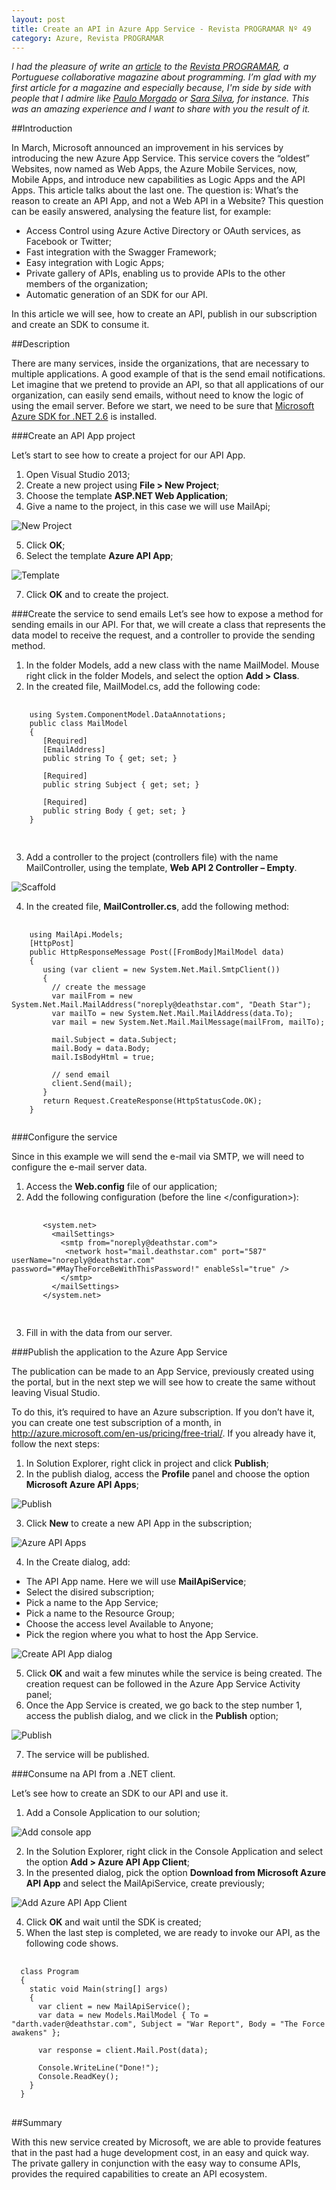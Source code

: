 ```yaml
---
layout: post
title: Create an API in Azure App Service - Revista PROGRAMAR Nº 49
category: Azure, Revista PROGRAMAR
---
```



*I had the pleasure of write an [article](http://www.revista-programar.info/artigos/criar-uma-api-no-azure-app-sevice/) to the [Revista PROGRAMAR](http://www.revista-programar.info/anuncios/revista-programar-no-49-junho-2015/), a Portuguese collaborative magazine about programming. I’m glad with my first article for a magazine and especially because, I'm side by side with people that I admire like [Paulo Morgado](https://twitter.com/PauloMorgado) or [Sara Silva](https://twitter.com/saramgsilva), for instance. This was an amazing experience and I want to share with you the result of it.*


##Introduction

In March, Microsoft announced an improvement in his services by introducing the new Azure App Service. This service covers the “oldest” Websites, now named as Web Apps, the Azure Mobile Services, now, Mobile Apps, and introduce new capabilities as Logic Apps and the API Apps. This article talks about the last one.
The question is: What’s the reason to create an API App, and not a Web API in a Website? This question can be easily answered, analysing the feature list, for example:

 - Access Control using Azure Active Directory or OAuth services, as Facebook or Twitter;
 - Fast integration with the Swagger Framework;
 - Easy integration with Logic Apps;
 - Private gallery of APIs, enabling us to provide APIs to the other members of the organization;
 - Automatic generation of an SDK for our API.

In this article we will see, how to create an API, publish in our subscription and create an SDK to consume it.


<!--excerpt-->

##Description

There are many services, inside the organizations, that are necessary to multiple applications. A good example of that is the send email notifications.
Let imagine that we pretend to provide an API, so that all applications of our organization, can easily send emails, without need to know the logic of using the email server.
Before we start, we need to be sure that [Microsoft Azure SDK for .NET 2.6](http://go.microsoft.com/fwlink/?linkid=324322&clcid=0x409) is installed.

###Create an API App project

Let’s start to see how to create a project for our API App.

 1.	Open Visual Studio 2013;
 2.	Create a new project using **File > New Project**;
 3.	Choose the template **ASP.NET Web Application**;
 4.	Give a name to the project, in this case we will use MailApi;
 
 ![New Project](/images/create-an-api-in-azure-app-service-revista-programar-n49-1.png)
 
 5.	Click **OK**;
 6.	Select the template **Azure API App**;
 
 ![Template](/images/create-an-api-in-azure-app-service-revista-programar-n49-2.png)
 
 7.	Click **OK** and to create the project.


###Create the service to send emails
Let’s see how to expose a method for sending emails in our API. For that, we will create a class that represents the data model to receive the request, and a controller to provide the sending method. 

 1.	In the folder Models, add a new class with the name MailModel. Mouse right click in the folder Models, and select the option **Add > Class**.
 2.	In the created file, MailModel.cs, add the following code:
 <pre>
   <code>
    using System.ComponentModel.DataAnnotations;
    public class MailModel
    {
       [Required]
       [EmailAddress]
       public string To { get; set; }
      
       [Required]
       public string Subject { get; set; }
      
       [Required]
       public string Body { get; set; }
    }
    </code>
 </pre>
 3.	Add a controller to the project (controllers file) with the name MailController, using the template, **Web API 2 Controller – Empty**.
 
 ![Scaffold](/images/create-an-api-in-azure-app-service-revista-programar-n49-3.png)
 
 4.	In the created file, **MailController.cs**, add the following method:
 <pre>
   <code>
    using MailApi.Models;
    [HttpPost]
    public HttpResponseMessage Post([FromBody]MailModel data)
    {
       using (var client = new System.Net.Mail.SmtpClient())
       {
         // create the message
         var mailFrom = new System.Net.Mail.MailAddress("noreply@deathstar.com", "Death Star");
         var mailTo = new System.Net.Mail.MailAddress(data.To);
         var mail = new System.Net.Mail.MailMessage(mailFrom, mailTo);
         
         mail.Subject = data.Subject;
         mail.Body = data.Body;
         mail.IsBodyHtml = true;
         
         // send email
         client.Send(mail);
       }
       return Request.CreateResponse(HttpStatusCode.OK);
    }
    </code>
</pre>
###Configure the service

Since in this example we will send the e-mail via SMTP, we will need to configure the e-mail server data.

 1.	Access the **Web.config** file of our application;
 2.	Add the following configuration (before the line &lt;/configuration&gt;):
 <pre>
    <code> 
       &lt;system.net&gt;
         &lt;mailSettings&gt;
           &lt;smtp from=&quot;noreply@deathstar.com&quot;&gt;
            &lt;network host=&quot;mail.deathstar.com&quot; port=&quot;587&quot; userName=&quot;noreply@deathstar.com&quot; password=&quot;#MayTheForceBeWithThisPassword!&quot; enableSsl=&quot;true&quot; /&gt;
           &lt;/smtp&gt;
         &lt;/mailSettings&gt;
       &lt;/system.net&gt;
     </code>
 </pre>
 3.	Fill in with the data from our server.


###Publish the application to the Azure App Service

The publication can be made to an App Service, previously created using the portal, but in the next step we will see how to create the same without leaving Visual Studio. 

To do this, it’s required to have an Azure subscription. If you don’t have it, you can create one test subscription of a month, in http://azure.microsoft.com/en-us/pricing/free-trial/.
If you already have it, follow the next steps:

 1.	In Solution Explorer, right click in project and click **Publish**;
 2.	In the publish dialog, access the **Profile** panel and choose the option **Microsoft Azure API Apps**;
 
 ![Publish](/images/create-an-api-in-azure-app-service-revista-programar-n49-4.png)
 
 3.	Click **New** to create a new API App in the subscription;

 ![Azure API Apps](/images/create-an-api-in-azure-app-service-revista-programar-n49-5.png)

 4.	In the Create dialog, add:

 -	The API App name. Here we will use **MailApiService**;
 -	Select the disired subscription;
 -	Pick a name to the App Service;
 -	Pick a name to the Resource Group;
 -	Choose the access level Available to Anyone;
 - Pick the region where you what to host the App Service.

 ![Create API App dialog](/images/create-an-api-in-azure-app-service-revista-programar-n49-6.png)

 5.	Click **OK** and wait a few minutes while the service is being created. The creation request can be followed in the Azure App Service Activity panel;
 6.	Once the App Service is created, we go back to the step number 1, access the publish dialog, and we click in the **Publish** option;
 
 ![Publish](/images/create-an-api-in-azure-app-service-revista-programar-n49-7.png)
 
 7.	The service will be published.


###Consume na API from a .NET client.
 
Let’s see how to create an SDK to our API and use it.

 1.	Add a Console Application to our solution;
 
 ![Add console app](/images/create-an-api-in-azure-app-service-revista-programar-n49-8.png)
 
 2.	In the Solution Explorer, right click in the Console Application and select the option **Add > Azure API App Client**;
 3.	In the presented dialog, pick the option **Download from Microsoft Azure API App** and select the MailApiService, create previously;
 
 ![Add Azure API App Client](/images/create-an-api-in-azure-app-service-revista-programar-n49-7.png)
 
 4.	Click **OK** and wait until the SDK is created;
 5.	When the last step is completed, we are ready to invoke our API, as the following code shows. 

<pre>
  <code>
  class Program
  {
    static void Main(string[] args)
    {
      var client = new MailApiService();
      var data = new Models.MailModel { To = "darth.vader@deathstar.com", Subject = "War Report", Body = "The Force awakens" };
          
      var response = client.Mail.Post(data);
          
      Console.WriteLine("Done!");
      Console.ReadKey();
    }
  }
</code>
</pre>

##Summary

With this new service created by Microsoft, we are able to provide features that in the past had a huge development cost, in an easy and quick way. 
The private gallery in conjunction with the easy way to consume APIs, provides the required capabilities to create an API ecosystem. 
